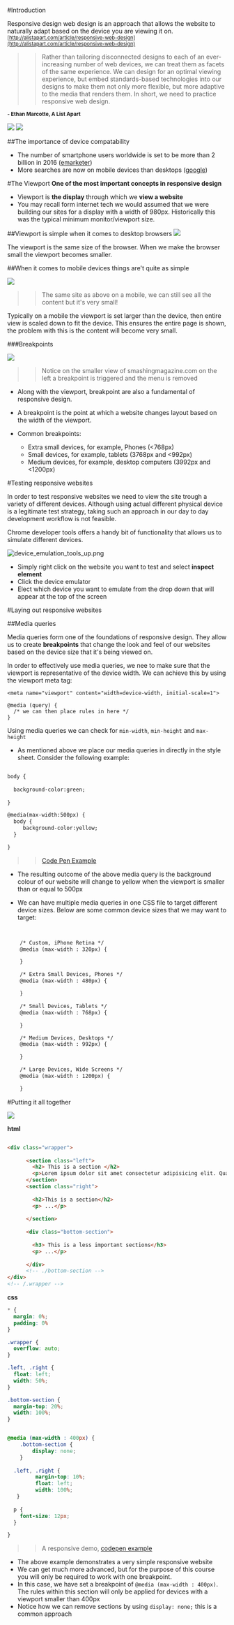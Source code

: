 #Introduction 

Responsive design web design is an approach that allows the 
website to naturally adapt based on the device you are viewing it on.  <small>[http://alistapart.com/article/responsive-web-design](http://alistapart.com/article/responsive-web-design)</small>
 
 >> Rather than tailoring disconnected designs to each of an ever-increasing number of web devices, we can treat them as facets of the same experience. We can design for an optimal viewing experience, but embed standards-based technologies into our designs to make them not only more flexible, but more adaptive to the media that renders them. In short, we need to practice responsive web design.   
 
 <sub>**- Ethan Marcotte, A List Apart** </sub> 
![](assets/adaptive_site_2.png)
![](assets/adaptive_site.png)

##The importance of device compatability

- The number of smartphone users worldwide is set to be more than 2 billion in 2016 ([emarketer](http://www.emarketer.com/Article/2-Billion-Consumers-Worldwide-Smartphones-by-2016/1011694))
- More searches are now on mobile devices than desktops ([google](https://adwords.googleblog.com/2015/05/building-for-next-moment.html))


#The Viewport
**One of the most important concepts in responsive design**

- Viewport is **the display** through which we **view a website**
- You may recall form internet tech we would assumed that we were building our sites for a display with a width of 980px. Historically this was the typical minimum monitor/viewport size. 



##Viewport is simple when it comes to desktop browsers
![](assets/device_on_a_browser.png)

The viewport is the same size of the browser. When we make the browser small the viewport becomes smaller. 


##When it comes to mobile devices things are't quite as simple

![](assets/small_device.png)
>> The same site as above on a mobile, we can still see all the content but it's very small!


Typically on a mobile the viewport is set larger than the device, then entire view is scaled down to fit the device. This ensures the entire page is shown, the problem with this is the content will become very small.


###Breakpoints 

![](assets/responsive_layout.png)
>> Notice on the smaller view of smashingmagazine.com on the left a breakpoint is triggered and the menu is removed

* Along with the viewport, breakpoint are also a fundamental of responsive design. 

* A breakpoint is the point at which a website changes layout based on the width of the viewport. 

* Common breakpoints:  - Extra small devices, for example, Phones (<768px)  - Small devices, for example, tablets (3768px and <992px)  -  Medium devices, for example, desktop computers (3992px and <1200px)


#Testing responsive websites

In order to test responsive websites we need to view the site trough a variety of different devices. Although using actual different physical device is a legitimate test strategy, taking  such an approach in our day to day development workflow is not feasible. 

Chrome developer tools offers a handy bit of functionality that allows us to simulate different devices. 


![device_emulation_tools_up.png](assets/device_emulation_tools_up.png)

- Simply right click on the website you want to test and select **inspect element**	
- Click the device emulator
- Elect which device you want to emulate from the drop down that will appear at the top of the screen



#Laying out responsive websites 

##Media queries 

Media queries form one of the foundations of responsive design. They allow us to create **breakpoints** that change the look and feel of our websites based on the device size that it's being viewed on. 

In order to effectively use media queries, we nee to make sure that the viewport is representative of the device width. We can achieve this by using the viewport meta tag:

`<meta name="viewport" content="width=device-width, initial-scale=1">`


```
@media (query) {
  /* we can then place rules in here */
}
```

Using media queries we can check for `min-width`, `min-height` and `max-height`



- As mentioned above we place our media queries in directly in the style sheet.   Consider the following example:

```html

body {
  
  background-color:green;
  
}

@media(max-width:500px) {
  body {
     background-color:yellow;
  }

}
```
>> [Code Pen Example](https://codepen.io/joeappleton18/pen/yaGqkK)


- The resulting outcome of the above media query is the background colour of our website will change to yellow when the viewport is smaller than or equal to 500px

- We can have multiple media queries in one CSS file to target different device sizes. Below are some common device sizes that we may want to target:

```html

    
    /* Custom, iPhone Retina */ 
    @media (max-width : 320px) {

    }

    /* Extra Small Devices, Phones */ 
    @media (max-width : 480px) {

    }

    /* Small Devices, Tablets */
    @media (max-width : 768px) {

    }

    /* Medium Devices, Desktops */
    @media (max-width : 992px) {

    }

    /* Large Devices, Wide Screens */
    @media (max-width : 1200px) {

    }
```

#Putting it all together

![](assets/resonsivevsdesktop.png)

**html**

```html

<div class="wrapper">
 
      <section class="left">
        <h2> This is a section </h2>
        <p>Lorem ipsum dolor sit amet consectetur adipisicing elit. Quaerat mollitia consectetur magni numquam sed, tempore doloremque molestias. Impedit, accusantium praesentium obcaecati quaerat eum earum totam similique saepe ut repellat amet.</p>
      </section>
      <section class="right">
        
        <h2>This is a section</h2>
        <p> ...</p>
        
      </section>
   
      <div class="bottom-section">
        
        <h3> This is a less important sections</h3>
        <p> ...</p>
      
      </div> 
      <!-- ./bottom-section -->   
</div>
<!-- /.wrapper -->

```

**css**

```css
* {
  margin: 0%;
  padding: 0%
}

.wrapper {
  overflow: auto;
}

.left, .right {
  float: left;
  width: 50%;
}

.bottom-section {
  margin-top: 20%;
  width: 100%;
}


@media (max-width : 400px) {
    .bottom-section {
        display: none;
    }
    
  .left, .right {
         margin-top: 10%;
         float: left;
         width: 100%;
   } 
  
  p {
    font-size: 12px;
  }

}

```
>> A responsive demo, [codepen example](https://codepen.io/joeappleton18/pen/RjdGBR)


- The above example demonstrates a very simple responsive website
- We can get much more advanced, but for the purpose of this course you will only be required to work with one breakpoint. 
- In this case, we have set a breakpoint of `@media (max-width : 400px)`. The rules within this section will only be applied for devices with a viewport smaller than 400px
- Notice how we can remove sections by using  `display: none;` this is a common approach 







